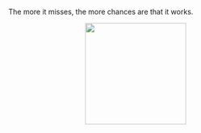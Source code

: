 <p>The more it misses, the more chances are that it works. </p> 

<div align="center">
  <img height="200" src="https://64.media.tumblr.com/4c13724d5f834faa707c0a89974fa453/5b4b74cf869facf0-2c/s1280x1920/02e04ebeb71dd3a5276f080b2e9302e552e2af93.png" />
</div>


